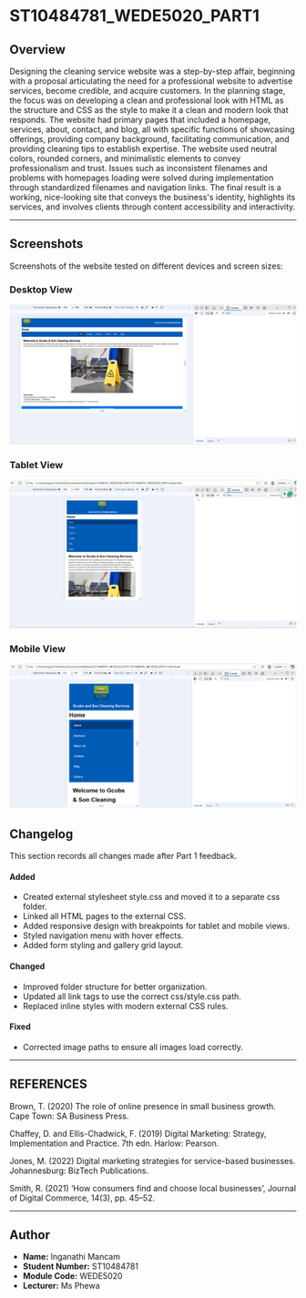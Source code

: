 # ST10484781_WEDE5020_PART1
## Overview
Designing the cleaning service website was a step-by-step affair, beginning with a proposal articulating the need for a professional website to advertise services, become credible, and acquire customers. In the planning stage, the focus was on developing a clean and professional look with HTML as the structure and CSS as the style to make it a clean and modern look that responds. The website had primary pages that included a homepage, services, about, contact, and blog, all with specific functions of showcasing offerings, providing company background, facilitating communication, and providing cleaning tips to establish expertise. The website used neutral colors, rounded corners, and minimalistic elements to convey professionalism and trust. Issues such as inconsistent filenames and problems with homepages loading were solved during implementation through standardized filenames and navigation links. The final result is a working, nice-looking site that conveys the business's identity, highlights its services, and involves clients through content accessibility and interactivity.

---

## Screenshots
Screenshots of the website tested on different devices and screen sizes:

### Desktop View
 <img src="images/desktop.png" alt="desktop" class="responsive-image">

### Tablet View
<img src="images/Tablet.png" alt="table" class="responsive-image">

### Mobile View
<img src="images/mobile.png" alt="mobile" class="responsive-image">


## Changelog
This section records all changes made after Part 1 feedback.

#### Added
- Created external stylesheet style.css and moved it to a separate css folder.
- Linked all HTML pages to the external CSS.
- Added responsive design with breakpoints for tablet and mobile views.
- Styled navigation menu with hover effects.
- Added form styling and gallery grid layout.

#### Changed
- Improved folder structure for better organization.
- Updated all link tags to use the correct css/style.css path.
- Replaced inline styles with modern external CSS rules.

#### Fixed
- Corrected image paths to ensure all images load correctly.


---

## REFERENCES

Brown, T. (2020) The role of online presence in small business growth. Cape Town: SA Business Press.

Chaffey, D. and Ellis-Chadwick, F. (2019) Digital Marketing: Strategy, Implementation and Practice. 7th edn. Harlow: Pearson.

Jones, M. (2022) Digital marketing strategies for service-based businesses. Johannesburg: BizTech Publications.


Smith, R. (2021) ‘How consumers find and choose local businesses’, Journal of Digital Commerce, 14(3), pp. 45–52.

---

## Author
- **Name:** Inganathi Mancam  
- **Student Number:** ST10484781  
- **Module Code:** WEDE5020  
- **Lecturer:** Ms Phewa  


